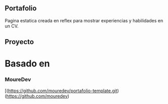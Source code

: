 
## Portafolio

Pagina estatica creada en reflex para mostrar experiencias y habilidades en un CV.

## Proyecto

# Basado en 
### MoureDev

[(https://github.com/mouredev/portafolio-template.git)(https://github.com/mouredev)
